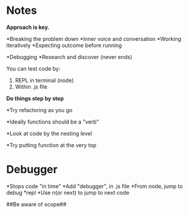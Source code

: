 # Notes

**Approach is key.**

*Breaking the problem down
*Inner voice and conversation
*Working iteratively
*Expecting outcome before running

*Debugging
*Research and discover (never ends)


You can test code by:
1) REPL in terminal (node)
2) Within .js file

**Do things step by step**

*Try refactoring as you go

*Ideally functions should be a "verb"

*Look at code by the nesting level

*Try putting function at the very top

# Debugger

*Stops code "in time"
*Add "debugger", in .js file
*From node, jump to debug
*repl
*Use n(or next) to jump to next code

##Be aware of scope##